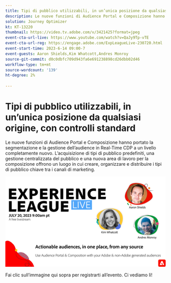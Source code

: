 ```yaml
---
title: Tipi di pubblico utilizzabili, in un’unica posizione​ da qualsiasi origine, con controlli standard
description: Le nuove funzioni di Audience Portal e Composizione hanno portato la segmentazione e la gestione dell’audience in Real-Time CDP a un livello completamente nuovo. L’acquisizione di tipi di pubblico predefiniti, una gestione centralizzata del pubblico e una nuova area di lavoro per la composizione offrono un luogo in cui creare, organizzare e distribuire i tipi di pubblico chiave tra i canali di marketing.
solution: Journey Optimizer
kt: KT-13220
thumbnail: https://video.tv.adobe.com/v/3421425?format=jpeg
event-cta-url-live: https://www.youtube.com/watch?v=QaJy9Tp-vTE
event-cta-url-reg: https://engage.adobe.com/ExpLeagueLive-230720.html
event-start-time: 2023-6-14 09:00-7
event-guests: Aaron Shields,Kim Whatcott,Andres Monroy
source-git-commit: d0c0dbfc709d943fa6e691238898cd26dbb02d46
workflow-type: tm+mt
source-wordcount: '139'
ht-degree: 2%

---
```


# Tipi di pubblico utilizzabili, in un’unica posizione&#x200B; da qualsiasi origine, con controlli standard

Le nuove funzioni di Audience Portal e Composizione hanno portato la segmentazione e la gestione dell’audience in Real-Time CDP a un livello completamente nuovo. L’acquisizione di tipi di pubblico predefiniti, una gestione centralizzata del pubblico e una nuova area di lavoro per la composizione offrono un luogo in cui creare, organizzare e distribuire i tipi di pubblico chiave tra i canali di marketing.

[![ExL LIVE 22 settembre 2023](../assets/July20_2023_exl_live_banner_web_1920_WebBanner.png)](https://engage.adobe.com/ExpLeagueLive-230720.html)

Fai clic sull’immagine qui sopra per registrarti all’evento. Ci vediamo lì!
